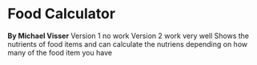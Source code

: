 # Food Calculator
**By Michael Visser**
Version 1 no work
Version 2 work very well
Shows the nutrients of food items and can calculate the nutriens depending on how many of the food item you have
